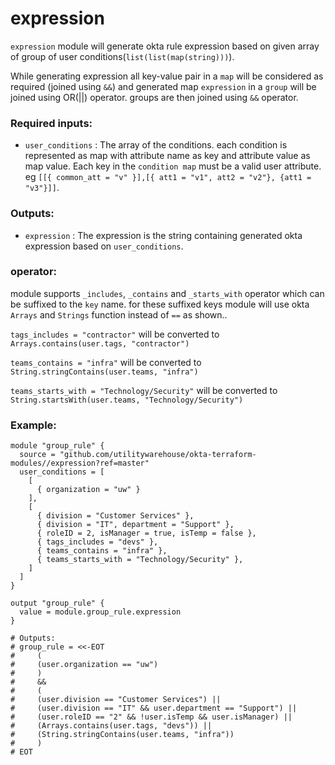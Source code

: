 # expression

`expression` module will generate okta rule expression based on given array of 
group of user conditions(`list(list(map(string)))`).


While generating expression all key-value pair in a `map` will be considered as 
required (joined using `&&`) and generated map `expression` in a `group` will be
joined using OR(||) operator. groups are then joined using `&&` operator.


### Required inputs:
* `user_conditions` : The array of the conditions. each condition is represented 
  as map with attribute name as key and attribute value as map value. 
  Each key in the `condition map` must be a valid user attribute. 
  eg `[[{ common_att = "v" }],[{ att1 = "v1", att2 = "v2"}, {att1 = "v3"}]]`.

### Outputs:

* `expression` : The expression is the string containing generated okta expression based on `user_conditions`.

### operator:
module supports `_includes`, `_contains` and `_starts_with` operator which can be suffixed to the `key` name.
for these suffixed keys module will use okta `Arrays` and `Strings` function instead of `==` as shown..

`tags_includes = "contractor"` will be converted to `Arrays.contains(user.tags, "contractor")`

`teams_contains = "infra"` will be converted to `String.stringContains(user.teams, "infra")`

`teams_starts_with = "Technology/Security"` will be converted to `String.startsWith(user.teams, "Technology/Security")`

### Example:
```hcl
module "group_rule" {
  source = "github.com/utilitywarehouse/okta-terraform-modules//expression?ref=master"
  user_conditions = [
    [
      { organization = "uw" }
    ],
    [
      { division = "Customer Services" },
      { division = "IT", department = "Support" },
      { roleID = 2, isManager = true, isTemp = false },
      { tags_includes = "devs" },
      { teams_contains = "infra" },
      { teams_starts_with = "Technology/Security" },
    ]
  ]
}

output "group_rule" {
  value = module.group_rule.expression
}

# Outputs:
# group_rule = <<-EOT
#     (
#     (user.organization == "uw")
#     )
#     &&
#     (
#     (user.division == "Customer Services") ||
#     (user.division == "IT" && user.department == "Support") ||
#     (user.roleID == "2" && !user.isTemp && user.isManager) ||
#     (Arrays.contains(user.tags, "devs")) ||
#     (String.stringContains(user.teams, "infra"))
#     )
# EOT
```
